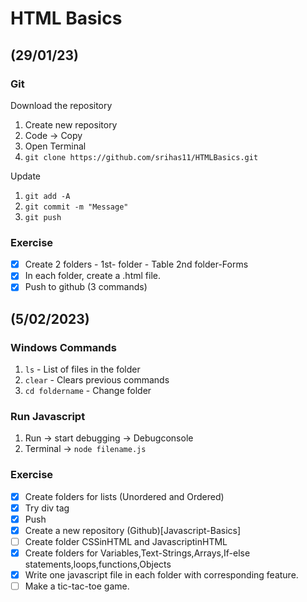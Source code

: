 # HTML Basics

## (29/01/23)
### Git 
Download the repository
1. Create new repository
2. Code -> Copy 
3. Open Terminal
4. `git clone https://github.com/srihas11/HTMLBasics.git`

Update
1. `git add -A`
2. `git commit -m "Message"`
3. `git push`

### Exercise
 - [x] Create 2 folders -  1st- folder - Table   2nd folder-Forms
- [x] In each folder, create a .html file.
- [x] Push to github (3 commands)

## (5/02/2023)
### Windows Commands 
1. `ls` - List of files in the folder
2. `clear` - Clears previous commands
3. `cd foldername` - Change folder

###  Run Javascript
1. Run -> start debugging -> Debugconsole
2. Terminal -> `node filename.js`
### Exercise 
- [x]  Create folders for lists (Unordered and Ordered)
- [x]  Try div tag
- [x]  Push
- [x]  Create a new repository (Github)[Javascript-Basics]
- [ ]  Create folder CSSinHTML and JavascriptinHTML
- [x]  Create folders for Variables,Text-Strings,Arrays,If-else statements,loops,functions,Objects
- [x]  Write one javascript file in each folder with corresponding feature.
- [ ]  Make a tic-tac-toe game.